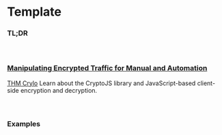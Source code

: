 # Template

### TL;DR
```

```

### 
```

```

### [Manipulating Encrypted Traffic for Manual and Automation](https://infosecwriteups.com/manipulating-encrypted-traffic-using-pycript-b637612528bb)


[THM Crylo](https://tryhackme.com/room/crylo4a)
Learn about the CryptoJS library and JavaScript-based client-side encryption and decryption.
```

```

### 
```

```

### Examples
```

```

### 
```

```

### 
```

```

### 
```

```

### 
```

```

### 
```

```
